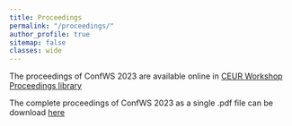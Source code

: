 ```yaml
---
title: Proceedings
permalink: "/proceedings/"
author_profile: true
sitemap: false
classes: wide
---
```


The proceedings of ConfWS 2023 are available online in [CEUR Workshop Proceedings library](https://ceur-ws.org/)

The complete proceedings of ConfWS 2023 as a single .pdf file can be download [here](/assets/confws/proceedings.pdf)
